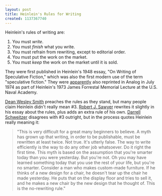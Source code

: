```yaml
---
layout: post
title: Heinlein's Rules for Writing
created: 1137367740
---
```

Heinlein's rules of writing are:

1. You must _write_.
2. You must _finish_ what you write.
3. You must refrain from rewriting, except to editorial order.
4. You must put the work on the market.
5. You must _keep_ the work on the market until it is sold.

They were first published in Heinlein's 1948 essay, "On Writing of Speculative Fiction," which was also the first modern use of the term "speculative fiction."  <!--break-->  They were [apparently](http://www.maadwomen.com/lynnemurray/links.html) also reprinted in Analog in July 1974 as part of Heinlein's 1973 James Forrestal Memorial Lecture at the U.S. Naval Academy.

[Dean Wesley Smith](http://www.deanwesleysmith.com/forum/viewforum.php?f=4) preaches the rules as they stand, but many people claim Heinlein didn't really mean #3.  [Robert J. Sawyer](http://www.sfwriter.com/ow05.htm) rewrites it slightly in his essay about the rules, plus adds an extra rule of his own.  [Darrell Schweitzer](http://www.infinityplus.co.uk/nonfiction/revision.htm) disagrees with #3 outright, but in the process quotes Heinlein really meaning it:

>"This is very difficult for a great many beginners to believe. A myth has grown up that writing, in order to be publishable, must be rewritten at least twice. Not true. It's utterly false. The way to write efficiently is the way to do any other job whatsoever. Do it right the first time. This myth is based on the assumption that you're smarter today than you were yesterday. But you're not. Oh you may have learned something today that you use the rest of your life, but you're no smarter. Consider a man who makes custom-made furniture. If he thinks of a new design for a chair, he doesn't tear up the chair he made yesterday. He puts that on the display floor and tries to sell it, and he makes a new chair by the new design that he thought of. This is the no-rewriting rule."
